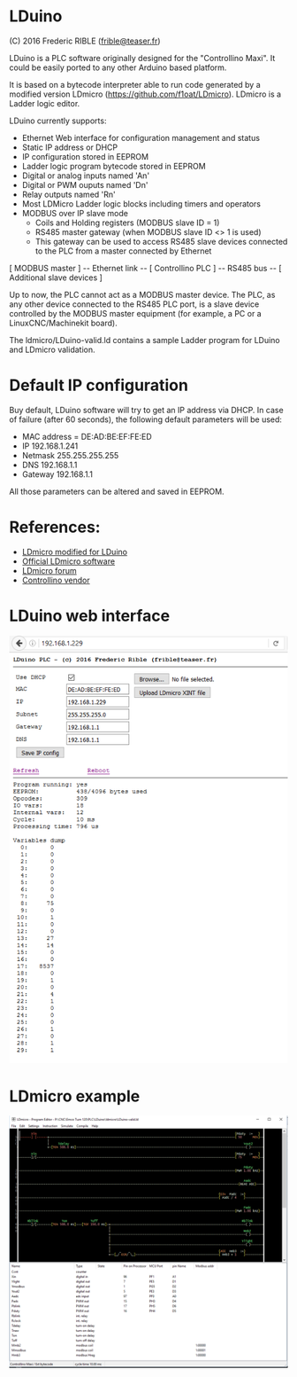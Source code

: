 # LDuino
(C) 2016 Frederic RIBLE (frible@teaser.fr)

LDuino is a PLC software originally designed for the "Controllino Maxi".
It could be easily ported to any other Arduino based platform.

It is based on a bytecode interpreter able to run code generated by a modified version LDmicro (https://github.com/f1oat/LDmicro).
LDmicro is a Ladder logic editor.

LDuino currently supports:
* Ethernet Web interface for configuration management and status
* Static IP address or DHCP
* IP configuration stored in EEPROM
* Ladder logic program bytecode stored in EEPROM
* Digital or analog inputs named 'An'
* Digital or PWM ouputs named 'Dn'
* Relay outputs named 'Rn'
* Most LDMicro Ladder logic blocks including timers and operators
* MODBUS over IP slave mode
  * Coils and Holding registers (MODBUS slave ID = 1)
  * RS485 master gateway (when MODBUS slave ID <> 1 is used)
  * This gateway can be used to access RS485 slave devices connected to the PLC from a master connected by Ethernet

[ MODBUS master ] -- Ethernet link -- [ Controllino PLC ] -- RS485 bus -- [ Additional slave devices ]

Up to now, the PLC cannot act as a MODBUS master device.
The PLC, as any other device connected to the RS485 PLC port, is a slave device controlled by the MODBUS master equipment
(for example, a PC or a LinuxCNC/Machinekit board).

The ldmicro/LDuino-valid.ld contains a sample Ladder program for LDuino and LDmicro validation.

# Default IP configuration

Buy default, LDuino software will try to get an IP address via DHCP.
In case of failure (after 60 seconds), the following default parameters will be used:
* MAC address = DE:AD:BE:EF:FE:ED
* IP 192.168.1.241
* Netmask 255.255.255.255
* DNS 192.168.1.1
* Gateway 192.168.1.1

All those parameters can be altered and saved in EEPROM.

# References:
* [LDmicro modified for LDuino](https://github.com/f1oat/LDmicro)
* [Official LDmicro software](https://github.com/LDmicro/LDmicro)
* [LDmicro forum](http://cq.cx/ladder-forum.pl)
* [Controllino vendor](http://controllino.biz/)

# LDuino web interface

![LDuino Web interface](/doc/LDuino_web.png)

# LDmicro example 

![LDmicro example](/doc/LDmicro.png)
